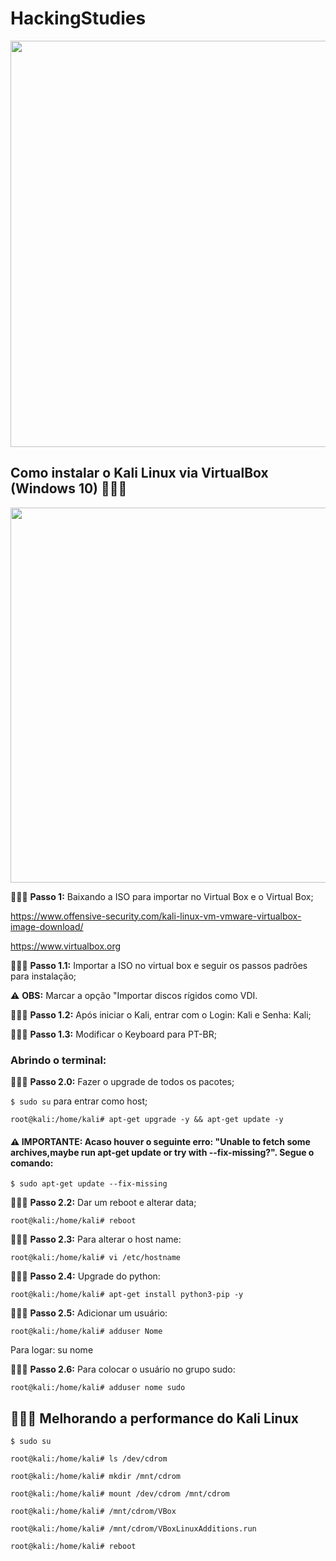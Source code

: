 # HackingStudies

<p align="center">
<img src="https://i.imgur.com/A0nvBmC.gif" width="650" align=center>

## Como instalar o Kali Linux via VirtualBox (Windows 10) 👨🏻‍💻

<a href="https://www.offensive-security.com/kali-linux-vm-vmware-virtualbox-image-download/"> <img src="https://1.bp.blogspot.com/-no-qrgcIIhU/Xd7p_YIr53I/AAAAAAAAZvw/CyvjwmEb0QEfBNIVAdJCdIW3K2Sm7efcgCLcBGAsYHQ/s1600/kali-preview-boot.gif" width="600" align=center> </a>

🕵🏻‍♂️ **Passo 1:** Baixando a ISO para importar no Virtual Box e o Virtual Box;

https://www.offensive-security.com/kali-linux-vm-vmware-virtualbox-image-download/

https://www.virtualbox.org

🕵🏻‍♂️ **Passo 1.1:** Importar a ISO no virtual box e seguir os passos padrões para instalação;

⚠️ **OBS:** Marcar a opção "Importar discos rígidos como VDI.

🕵🏻‍♂️ **Passo 1.2:** Após iniciar o Kali, entrar com o Login: Kali e Senha: Kali;

🕵🏻‍♂️ **Passo 1.3:** Modificar o Keyboard para PT-BR;

### Abrindo o terminal:

🕵🏻‍♂️ **Passo 2.0:** Fazer o upgrade de todos os pacotes;

`$ sudo su` para entrar como host;

`root@kali:/home/kali# apt-get upgrade -y && apt-get update -y`

#### ⚠️ **IMPORTANTE:** Acaso houver o seguinte erro: "Unable to fetch some archives,maybe run apt-get update or try with --fix-missing?". Segue o comando:

`$ sudo apt-get update --fix-missing`

🕵🏻‍♂️ **Passo 2.2:** Dar um reboot e alterar data;

``root@kali:/home/kali# reboot``

🕵🏻‍♂️ **Passo 2.3:** Para alterar o host name:

`root@kali:/home/kali# vi /etc/hostname`

🕵🏻‍♂️ **Passo 2.4:** Upgrade do python:

`root@kali:/home/kali# apt-get install python3-pip -y`

🕵🏻‍♂️ **Passo 2.5:** Adicionar um usuário:

`root@kali:/home/kali# adduser Nome`

Para logar: su nome

🕵🏻‍♂️ **Passo 2.6:** Para colocar o usuário no grupo sudo:

`root@kali:/home/kali# adduser nome sudo`

## 👨🏻‍🔧 Melhorando a performance do Kali Linux

`$ sudo su`

`root@kali:/home/kali# ls /dev/cdrom`

`root@kali:/home/kali# mkdir /mnt/cdrom`

`root@kali:/home/kali# mount /dev/cdrom /mnt/cdrom`

`root@kali:/home/kali# /mnt/cdrom/VBox`

`root@kali:/home/kali# /mnt/cdrom/VBoxLinuxAdditions.run`

`root@kali:/home/kali# reboot`
